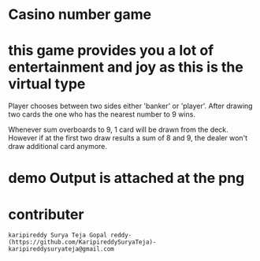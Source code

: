# Casino number game
# this game provides you a lot of entertainment and joy as this is the virtual type   

Player chooses between two sides either
'banker' or 'player'. After drawing two cards the one
who has the nearest number to 9 wins.

Whenever sum overboards to 9, 1 card will be drawn
from the deck. However if at the first two draw
results a sum of 8 and 9, the dealer won't draw
additional card anymore.

# demo Output is attached at the png 

# contributer
    karipireddy Surya Teja Gopal reddy-(https://github.com/KaripireddySuryaTeja)-karipireddysuryateja@gmail.com
